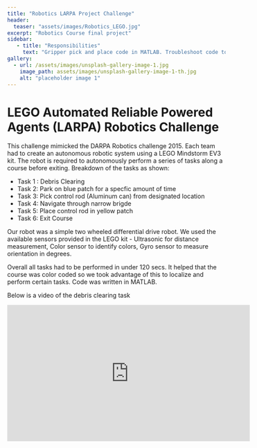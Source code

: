 ```yaml
---
title: "Robotics LARPA Project Challenge"
header:
  teaser: "assets/images/Robotics_LEGO.jpg"
excerpt: "Robotics Course final project"
sidebar:
   - title: "Responsibilities"
     text: "Gripper pick and place code in MATLAB. Troubleshoot code to identify and fix " 
gallery:
  - url: /assets/images/unsplash-gallery-image-1.jpg
    image_path: assets/images/unsplash-gallery-image-1-th.jpg
    alt: "placeholder image 1"
---
```


<html>
<body>

<h1>LEGO Automated Reliable Powered Agents (LARPA) Robotics Challenge</h1>
<p>
This challenge mimicked the DARPA Robotics challenge 2015. Each team had to create an autonomous robotic system using a LEGO Mindstorm EV3 kit. The robot is required to autonomously perform a series of tasks along a course before exiting. Breakdown of the tasks as shown: 

<ul>
  <li>Task 1 : Debris Clearing</li>
  <li>Task 2: Park on blue patch for a specfic amount of time</li>
  <li>Task 3: Pick control rod (Aluminum can) from designated location </li>
  <li> Task 4: Navigate through narrow brigde </li>
  <li> Task 5: Place control rod in yellow patch</li>
  <li>Task 6: Exit Course </li>
</ul>  
Our robot was a simple two wheeled differential drive robot. We used the available sensors provided in the LEGO kit - Ultrasonic for distance measurement, Color sensor to identify colors, Gyro sensor to measure orientation in degrees. 

Overall all tasks had to be performed in under 120 secs. It helped that the course was color coded so we took advantage of this to localize and perform certain tasks. Code was written in MATLAB. 

Below is a video of the debris clearing task 
<iframe width="560" height="315" src="https://www.youtube.com/embed/qQem7EBzldo" frameborder="0" allow="accelerometer; autoplay; clipboard-write; encrypted-media; gyroscope; picture-in-picture" allowfullscreen></iframe>

</p>

</body>
</html>











